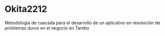 # Okita2212
Metodología de cascada para el desarrollo de un aplicativo en resolución de problemas duros en el negocio en Tambo
